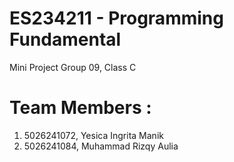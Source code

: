 # ES234211 - Programming Fundamental
Mini Project Group 09, Class C
# Team Members :
1. 5026241072, Yesica Ingrita Manik
2. 5026241084, Muhammad Rizqy Aulia
